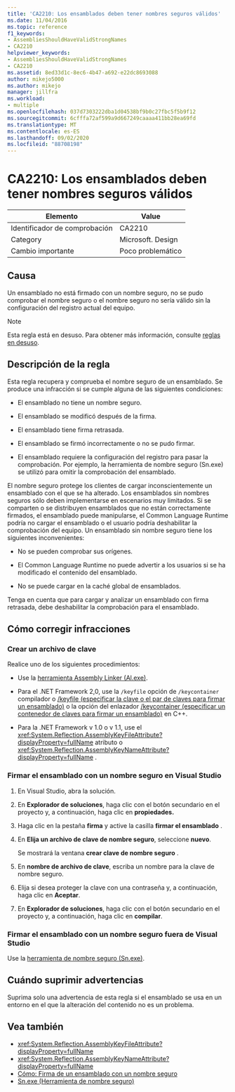 ```yaml
---
title: 'CA2210: Los ensamblados deben tener nombres seguros válidos'
ms.date: 11/04/2016
ms.topic: reference
f1_keywords:
- AssembliesShouldHaveValidStrongNames
- CA2210
helpviewer_keywords:
- AssembliesShouldHaveValidStrongNames
- CA2210
ms.assetid: 8ed33d1c-8ec6-4b47-a692-e22dc8693088
author: mikejo5000
ms.author: mikejo
manager: jillfra
ms.workload:
- multiple
ms.openlocfilehash: 037d7303222dba1d04538bf9b0c27fbc5f5b9f12
ms.sourcegitcommit: 6cfffa72af599a9d667249caaaa411bb28ea69fd
ms.translationtype: MT
ms.contentlocale: es-ES
ms.lasthandoff: 09/02/2020
ms.locfileid: "88708198"
---
```

# <a name="ca2210-assemblies-should-have-valid-strong-names"></a>CA2210: Los ensamblados deben tener nombres seguros válidos

|Elemento|Value|
|-|-|
|Identificador de comprobación|CA2210|
|Category|Microsoft. Design|
|Cambio importante|Poco problemático|

## <a name="cause"></a>Causa
Un ensamblado no está firmado con un nombre seguro, no se pudo comprobar el nombre seguro o el nombre seguro no sería válido sin la configuración del registro actual del equipo.

> [!NOTE]
> Esta regla está en desuso. Para obtener más información, consulte [reglas en desuso](fxcop-rule-port-status.md#deprecated-rules).

## <a name="rule-description"></a>Descripción de la regla

Esta regla recupera y comprueba el nombre seguro de un ensamblado. Se produce una infracción si se cumple alguna de las siguientes condiciones:

- El ensamblado no tiene un nombre seguro.

- El ensamblado se modificó después de la firma.

- El ensamblado tiene firma retrasada.

- El ensamblado se firmó incorrectamente o no se pudo firmar.

- El ensamblado requiere la configuración del registro para pasar la comprobación. Por ejemplo, la herramienta de nombre seguro (Sn.exe) se utilizó para omitir la comprobación del ensamblado.

El nombre seguro protege los clientes de cargar inconscientemente un ensamblado con el que se ha alterado. Los ensamblados sin nombres seguros sólo deben implementarse en escenarios muy limitados. Si se comparten o se distribuyen ensamblados que no están correctamente firmados, el ensamblado puede manipularse, el Common Language Runtime podría no cargar el ensamblado o el usuario podría deshabilitar la comprobación del equipo. Un ensamblado sin nombre seguro tiene los siguientes inconvenientes:

- No se pueden comprobar sus orígenes.

- El Common Language Runtime no puede advertir a los usuarios si se ha modificado el contenido del ensamblado.

- No se puede cargar en la caché global de ensamblados.

Tenga en cuenta que para cargar y analizar un ensamblado con firma retrasada, debe deshabilitar la comprobación para el ensamblado.

## <a name="how-to-fix-violations"></a>Cómo corregir infracciones

### <a name="create-a-key-file"></a>Crear un archivo de clave

Realice uno de los siguientes procedimientos:

- Use la [herramienta Assembly Linker (Al.exe)](/dotnet/framework/tools/al-exe-assembly-linker).

- Para el .NET Framework 2,0, use la `/keyfile` opción de `/keycontainer` compilador o [/keyfile (especificar la clave o el par de claves para firmar un ensamblado)](/cpp/build/reference/keyfile-specify-key-or-key-pair-to-sign-an-assembly) o la opción del enlazador [/keycontainer (especificar un contenedor de claves para firmar un ensamblado)](/cpp/build/reference/keycontainer-specify-a-key-container-to-sign-an-assembly) en C++.

- Para la .NET Framework v 1.0 o v 1.1, use el <xref:System.Reflection.AssemblyKeyFileAttribute?displayProperty=fullName> atributo o <xref:System.Reflection.AssemblyKeyNameAttribute?displayProperty=fullName> .

### <a name="sign-your-assembly-with-a-strong-name-in-visual-studio"></a>Firmar el ensamblado con un nombre seguro en Visual Studio

1. En Visual Studio, abra la solución.

2. En **Explorador de soluciones**, haga clic con el botón secundario en el proyecto y, a continuación, haga clic en **propiedades.**

3. Haga clic en la pestaña **firma** y active la casilla **firmar el ensamblado** .

4. En **Elija un archivo de clave de nombre seguro**, seleccione **nuevo**.

   Se mostrará la ventana **crear clave de nombre seguro** .

5. En **nombre de archivo de clave**, escriba un nombre para la clave de nombre seguro.

6. Elija si desea proteger la clave con una contraseña y, a continuación, haga clic en **Aceptar**.

7. En **Explorador de soluciones**, haga clic con el botón secundario en el proyecto y, a continuación, haga clic en **compilar**.

### <a name="sign-your-assembly-with-a-strong-name-outside-visual-studio"></a>Firmar el ensamblado con un nombre seguro fuera de Visual Studio

Use la [herramienta de nombre seguro (Sn.exe)](/dotnet/framework/tools/sn-exe-strong-name-tool).

## <a name="when-to-suppress-warnings"></a>Cuándo suprimir advertencias

Suprima solo una advertencia de esta regla si el ensamblado se usa en un entorno en el que la alteración del contenido no es un problema.

## <a name="see-also"></a>Vea también

- <xref:System.Reflection.AssemblyKeyFileAttribute?displayProperty=fullName>
- <xref:System.Reflection.AssemblyKeyNameAttribute?displayProperty=fullName>
- [Cómo: Firma de un ensamblado con un nombre seguro](/dotnet/framework/app-domains/how-to-sign-an-assembly-with-a-strong-name)
- [Sn.exe (Herramienta de nombre seguro)](/dotnet/framework/tools/sn-exe-strong-name-tool)
